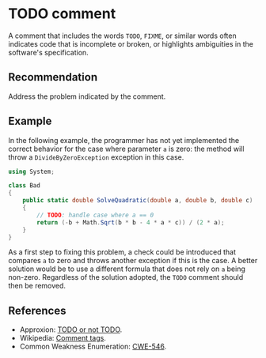 # TODO comment
A comment that includes the words `TODO`, `FIXME`, or similar words often indicates code that is incomplete or broken, or highlights ambiguities in the software's specification.


## Recommendation
Address the problem indicated by the comment.


## Example
In the following example, the programmer has not yet implemented the correct behavior for the case where parameter `a` is zero: the method will throw a `DivideByZeroException` exception in this case.


```csharp
using System;

class Bad
{
    public static double SolveQuadratic(double a, double b, double c)
    {
        // TODO: handle case where a == 0
        return (-b + Math.Sqrt(b * b - 4 * a * c)) / (2 * a);
    }
}

```
As a first step to fixing this problem, a check could be introduced that compares `a` to zero and throws another exception if this is the case. A better solution would be to use a different formula that does not rely on `a` being non-zero. Regardless of the solution adopted, the `TODO` comment should then be removed.


## References
* Approxion: [TODO or not TODO](http://www.approxion.com/?p=39).
* Wikipedia: [Comment tags](http://en.wikipedia.org/wiki/Comment_%28computer_programming%29#Tags).
* Common Weakness Enumeration: [CWE-546](https://cwe.mitre.org/data/definitions/546.html).
